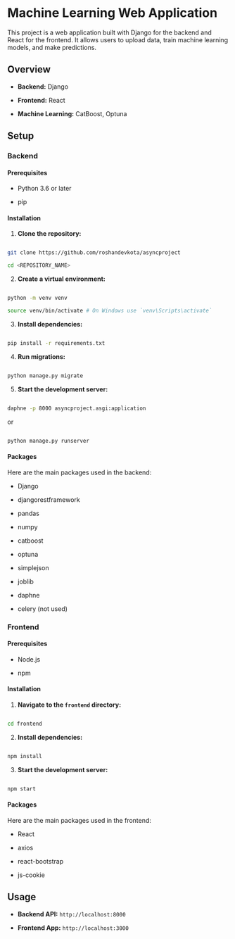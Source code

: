 
# Machine Learning Web Application

  

This project is a web application built with Django for the backend and React for the frontend. It allows users to upload data, train machine learning models, and make predictions.

  

## Overview

  

-  **Backend:** Django

-  **Frontend:** React

-  **Machine Learning:** CatBoost, Optuna

  

## Setup

  

### Backend

  

#### Prerequisites

  

- Python 3.6 or later

- pip

  

#### Installation

  

1.  **Clone the repository:**

  

```sh

git clone https://github.com/roshandevkota/asyncproject

cd <REPOSITORY_NAME>

```

  

2.  **Create a virtual environment:**

  

```sh

python -m venv venv

source venv/bin/activate # On Windows use `venv\Scripts\activate`

```

  

3.  **Install dependencies:**

  

```sh

pip install -r requirements.txt

```

  

4.  **Run migrations:**

  

```sh

python manage.py migrate

```

  

5.  **Start the development server:**

  

```sh

daphne -p 8000 asyncproject.asgi:application

```
or
  ```sh

python manage.py runserver

```

#### Packages

  

Here are the main packages used in the backend:

  

- Django

- djangorestframework

- pandas

- numpy

- catboost

- optuna

- simplejson

- joblib

- daphne
- celery (not used)

  

### Frontend

  

#### Prerequisites

  

- Node.js

- npm

  

#### Installation

  

1.  **Navigate to the `frontend` directory:**

  

```sh

cd frontend

```

  

2.  **Install dependencies:**

  

```sh

npm install

```

  

3.  **Start the development server:**

  

```sh

npm start

```

  

#### Packages

  

Here are the main packages used in the frontend:

  

- React

- axios

- react-bootstrap

- js-cookie

  

## Usage

  

-  **Backend API:**  `http://localhost:8000`

-  **Frontend App:**  `http://localhost:3000`